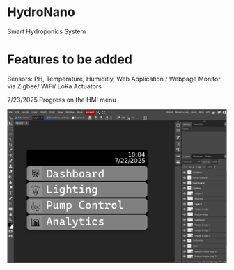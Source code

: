 # HydroNano
Smart Hydroponics System

# Features to be added

Sensors: PH, Temperature, Humiditiy, 
Web Application / Webpage Monitor via Zigbee/ WiFi/ LoRa
Actuators 


7/23/2025 Progress on the HMI menu

![picture of new HMI menu](image.png)